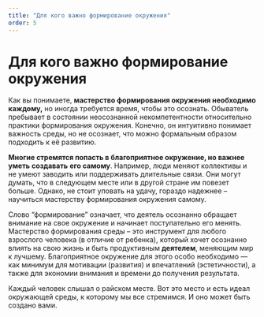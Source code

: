 ```yaml
---
title: "Для кого важно формирование окружения"
order: 5
---
```


# Для кого важно формирование окружения

Как вы понимаете, **мастерство формирования окружения необходимо каждому,** но иногда требуется время, чтобы это осознать. Обыватель пребывает в состоянии неосознанной некомпетентности относительно практики формирования окружения. Конечно, он интуитивно понимает важность среды, но не осознает, что можно формальным образом подходить к её развитию.

**Многие стремятся попасть в благоприятное окружение, но важнее** **уметь** **создавать** **его самому**. Например, люди меняют коллективы и не умеют заводить или поддерживать длительные связи. Они могут думать, что в следующем месте или в другой стране им повезет больше. Однако, не стоит уповать на удачу, гораздо надежнее – научиться мастерству формирования окружения самому.

Слово “формирование” означает, что деятель осознанно обращает внимание на свое окружение и начинает поступательно его менять. Мастерство формирования среды – это инструмент для любого взрослого человека (в отличие от ребенка), который хочет осознанно влиять на свою жизнь и быть продуктивным **деятелем**, меняющим мир к лучшему. Благоприятное окружение для этого особо необходимо — как минимум для мотивации (развития) и впечатлений (эстетичности), а также для экономии внимания и времени до получения результата.

Каждый человек слышал о райском месте. Вот это место и есть идеал окружающей среды, к которому мы все стремимся. И оно может быть создано вами.